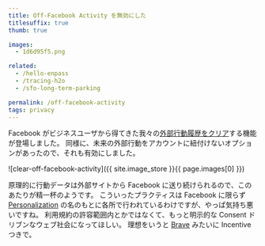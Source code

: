 ```yaml
---
title: Off-Facebook Activity を無効にした
titlesuffix: true
thumb: true

images:
  - 1d6d95f5.png

related:
  - /hello-enpass
  - /tracing-h2o
  - /sfo-long-term-parking

permalink: /off-facebook-activity
tags: privacy
---
```


Facebook がビジネスユーザから得てきた我々の[外部行動履歴をクリア](https://www.facebook.com/off_facebook_activity/)する機能が登場しました。
同様に、未来の外部行動をアカウントに紐付けないオプションがあったので、それも有効にしました。

![clear-off-facebook-activity]({{ site.image_store }}{{ page.images[0] }})

原理的に行動データは外部サイトから Facebook に送り続けられるので、このあたりが精一杯のようです。
こういったプラクティスは Facebook に限らず [Personalization](https://ja.wikipedia.org/wiki/%E3%83%91%E3%83%BC%E3%82%BD%E3%83%8A%E3%83%A9%E3%82%A4%E3%82%BC%E3%83%BC%E3%82%B7%E3%83%A7%E3%83%B3) の名のもとに各所で行われているわけですが、やっぱ気持ち悪いですね。
利用規約の許容範囲内とかではなくて、もっと明示的な Consent ドリブンなウェブ社会になってほしい。
理想をいうと [Brave](https://ja.wikipedia.org/wiki/Brave_(%E3%82%A6%E3%82%A7%E3%83%96%E3%83%96%E3%83%A9%E3%82%A6%E3%82%B6)) みたいに Incentive つきで。
